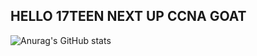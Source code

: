 ## HELLO 17TEEN NEXT UP CCNA GOAT

![Anurag's GitHub stats](https://github-readme-stats.vercel.app/api?username=anuraghazra&theme=transparent_icons=true)



